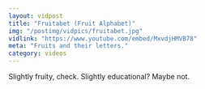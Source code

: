 ```yaml
---
layout: vidpost
title: "Fruitabet (Fruit Alphabet)"
img: "/postimg/vidpics/fruitabet.jpg"
vidlink: "https://www.youtube.com/embed/MxvdjHMVB78"
meta: "Fruits and their letters."
category: videos
---
```


<div class="WideTextBox">
<p>Slightly fruity, check. Slightly educational? Maybe not.</p>
</div>